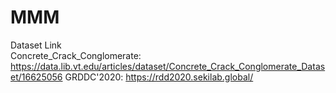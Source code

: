 # MMM
Dataset Link  
Concrete_Crack_Conglomerate:    https://data.lib.vt.edu/articles/dataset/Concrete_Crack_Conglomerate_Dataset/16625056
GRDDC'2020:   https://rdd2020.sekilab.global/
